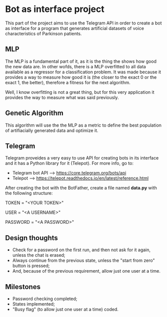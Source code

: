 # Bot as interface project

  This part of the project aims to use the Telegram API in order to create
  a bot as interface for a program that generates artificial datasets of voice 
  characteristics of Parkinson patients. 

## MLP 
  
  The MLP is a fundamental part of it, as it is the thing the shows how good the new
  data are. In other wofds, there is a MLP overfitted to all data available as  a regressor
  for a classification problem. It was made because it provides a way to measure how good
  it is (the closer to the exact 0 or the exact 1, the better), therefore a fitness 
  for the next algorithm.

  Well, I know  overfitting is not a great thing, but for this very application
  it provides the way to measure what was said previously.

## Genetic Algorithm
  
  This algorithm will use the the MLP as a metric to define the best population
  of artifiacially generated data and optimize it.


## Telegram

 Telegram proveides a very easy to use API for creating bots in its interface
 and it has a Python library for it (Telepot). For more info, go to:

+ Telegram bot API -->  <https://core.telegram.org/bots/api>
+ Telepot --> <https://telepot.readthedocs.io/en/latest/reference.html>

After creating the bot with the BotFather, create a file named **data.py** with the following structure:

TOKEN = "\<YOUR TOKEN\>"

USER = "\<A USERNAME\>"

PASSWORD =  "\<A PASSWORD\>"

## Design thoughts

  + Check for a password on the first run, and then not ask for it again, unless
    the chat is erased;
  + Always continue from the previous state, unless the "start from zero" 
    button is pressed;
  + And, because of the previous requirement, allow just one user at a time.

## Milestones
  
  + Password checking completed;
  + States implemented;
  + "Busy flag" (to allow just one user at a time) coded.
